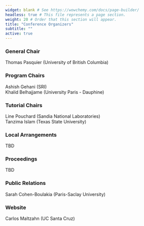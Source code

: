 ```yaml
---
widget: blank # See https://wowchemy.com/docs/page-builder/
headless: true # This file represents a page section.
weight: 20 # Order that this section will appear.
title: "Conference Organizers"
subtitle: ""
active: true
---
```


<!--
<div id="twitter-feed" style="float:right; width:30%; text-align:right; margin-top:-10px; ">
<a class="twitter-timeline" data-width="300" data-height="800" data-theme="light" href="https://twitter.com/acmrep?ref_src=twsrc%5Etfw">Tweets by acmrep</a> <script async src="https://platform.twitter.com/widgets.js" charset="utf-8"></script></div>
-->

### General Chair
Thomas Pasquier (University of British Columbia)  

### Program Chairs
Ashish Gehani (SRI)  
Khalid Belhajjame (University Paris - Dauphine)  

### Tutorial Chairs
Line Pouchard (Sandia National Laboratories)  
Tanzima Islam (Texas State University)  

### Local Arrangements
TBD  
  
### Proceedings
TBD  

### Public Relations
Sarah Cohen-Boulakia (Paris-Saclay University)  

### Website
Carlos Maltzahn (UC Santa Cruz)  